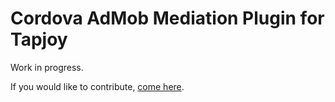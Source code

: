 # Cordova AdMob Mediation Plugin for Tapjoy

Work in progress.

If you would like to contribute, [come here](https://github.com/rehy/cordova-admob-mediation).
